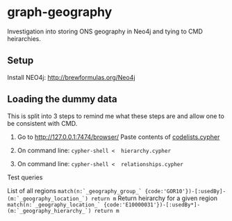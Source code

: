 graph-geography
================

Investigation into storing ONS geography in Neo4j and tying to CMD heirarchies.

## Setup

Install NEO4j: http://brewformulas.org/Neo4j

## Loading the dummy data
This is split into 3 steps to remind me what these steps are and allow one to be consistent with CMD.

1. Go to http://127.0.0.1:7474/browser/
        Paste contents of [codelists.cypher](/cypher-scripts/codelists.cypher)

2. On command line: `cypher-shell <  hierarchy.cypher`

3. On command line: `cypher-shell <  relationships.cypher`


Test queries

List of all regions ``match(n:`_geography_group_` {code:'GOR10'})-[:usedBy]-(m:`_geography_location_`) return m``
Return heirarchy for a given region ``match(n:`_geography_location_` {code:'E10000031'})-[:usedBy*]-(m:`_geography_hierarchy_`) return m``